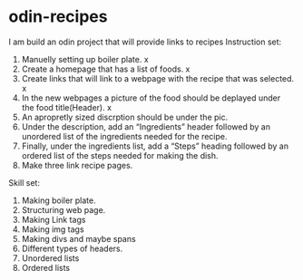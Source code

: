 # odin-recipes
I am build an odin project that will provide links to recipes
Instruction set:
1. Manuelly setting up boiler plate. x
2. Create a homepage that has a list of foods. x
3. Create links that will link to a webpage with the recipe that was selected. x
4. In the new webpages a picture of the food should be deplayed under the food title(Header). x
5. An apropretly sized discrption should be under the pic.
6. Under the description, add an “Ingredients” header followed by an unordered list of the ingredients needed for the recipe.
7. Finally, under the ingredients list, add a “Steps” heading followed by an ordered list of the steps needed for making the dish.
8. Make three link recipe pages.

Skill set:
1. Making boiler plate. 
2. Structuring web page.
3. Making Link tags
4. Making img tags
5. Making divs and maybe spans
6. Different types of headers.
7. Unordered lists
8. Ordered lists